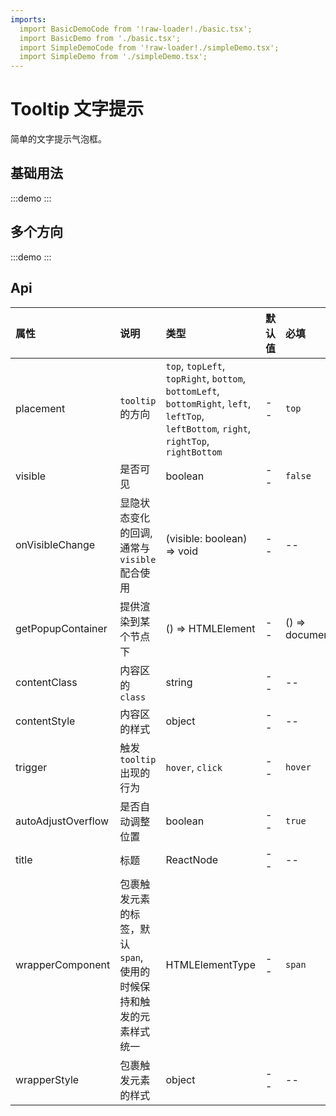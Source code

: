 ```yaml
---
imports: 
  import BasicDemoCode from '!raw-loader!./basic.tsx';
  import BasicDemo from './basic.tsx';
  import SimpleDemoCode from '!raw-loader!./simpleDemo.tsx';
  import SimpleDemo from './simpleDemo.tsx';
---
```


# Tooltip 文字提示

简单的文字提示气泡框。

## 基础用法

:::demo
<Block code={BasicDemoCode} des="基础用法">
<BasicDemo />
</Block>
:::

## 多个方向

:::demo
<Block code={SimpleDemoCode} des="简单用法">
<SimpleDemo />
</Block>
:::

## Api

| 属性               | 说明                                                                | 类型                                                                                                                                     | 默认值 | 必填                |
| :----------------- | :------------------------------------------------------------------ | :--------------------------------------------------------------------------------------------------------------------------------------- | :----- | :------------------ |
| placement          | `tooltip` 的方向                                                    | `top`, `topLeft`, `topRight`, `bottom`, `bottomLeft`, `bottomRight`, `left`, `leftTop`, `leftBottom`, `right`, `rightTop`, `rightBottom` | --     | `top`               |
| visible            | 是否可见                                                            | boolean                                                                                                                                  | --     | `false`             |
| onVisibleChange    | 显隐状态变化的回调, 通常与 `visible` 配合使用                       | (visible: boolean) => void                                                                                                               | --     | --                  |
| getPopupContainer  | 提供渲染到某个节点下                                                | () => HTMLElement                                                                                                                        | --     | () => document.body |
| contentClass       | 内容区的 `class`                                                    | string                                                                                                                                   | --     | --                  |
| contentStyle       | 内容区的样式                                                        | object                                                                                                                                   | --     | --                  |
| trigger            | 触发 `tooltip` 出现的行为                                           | `hover`, `click`                                                                                                                         | --     | `hover`             |
| autoAdjustOverflow | 是否自动调整位置                                                    | boolean                                                                                                                                  | --     | `true`              |
| title              | 标题                                                                | ReactNode                                                                                                                                | --     | --                  |
| wrapperComponent   | 包裹触发元素的标签，默认 `span`, 使用的时候保持和触发的元素样式统一 | HTMLElementType                                                                                                                          | --     | `span`              |
| wrapperStyle       | 包裹触发元素的样式                                                  | object                                                                                                                                   | --     | --                  |